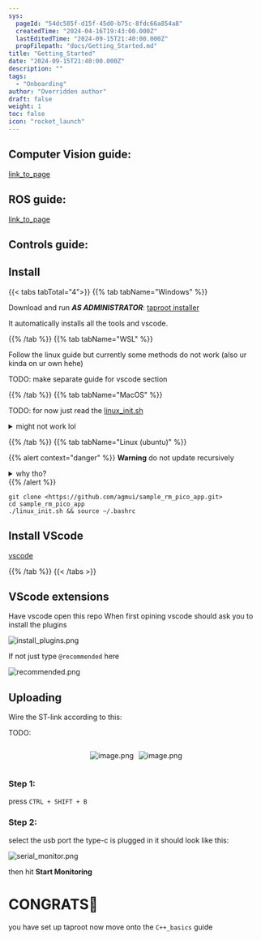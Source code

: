 ```yaml
---
sys:
  pageId: "54dc585f-d15f-45d0-b75c-8fdc66a854a8"
  createdTime: "2024-04-16T19:43:00.000Z"
  lastEditedTime: "2024-09-15T21:40:00.000Z"
  propFilepath: "docs/Getting_Started.md"
title: "Getting_Started"
date: "2024-09-15T21:40:00.000Z"
description: ""
tags:
  - "Onboarding"
author: "Overridden author"
draft: false
weight: 1
toc: false
icon: "rocket_launch"
---
```


## Computer Vision guide:

[link_to_page](86d45bc0-388b-4d26-8848-44f255f73d0e)

## ROS guide:

[link_to_page](3c76c1de-ec8f-46d6-8b0a-294005edc2d5)

## Controls guide:

## Install

{{< tabs tabTotal="4">}}
{{% tab tabName="Windows" %}}

Download and run _**AS ADMINISTRATOR**_: [taproot installer](https://github.com/Thornbots/TeachingFreshies/releases/tag/1.0)

It automatically installs all the tools and vscode.

{{% /tab %}}
{{% tab tabName="WSL" %}}

Follow the linux guide but currently some methods do not work (also ur kinda on ur own hehe)

TODO: make separate guide for vscode section

{{% /tab %}}
{{% tab tabName="MacOS" %}}

TODO: for now just read the [linux_init.sh](https://github.com/agmui/sample_rm_pico_app/blob/main/linux_init.sh)

<details>
<summary>might not work lol</summary>

`brew install libusb pkg-config`

Next install: [vscode](https://code.visualstudio.com/Download)

</details>

{{% /tab %}}
{{% tab tabName="Linux (ubuntu)" %}}

{{% alert context="danger" %}}
**Warning** do not update recursively
<details>
<summary>why tho?</summary>
There are some submodules that may go on for a while (like tinyusb) and I highly
recommend you don't need to get them.
If you want to see what submodules I update just look in `linux_init.sh`
</details>
{{% /alert %}}

```shell
git clone <https://github.com/agmui/sample_rm_pico_app.git>
cd sample_rm_pico_app
./linux_init.sh && source ~/.bashrc
```

## Install VScode

[vscode](https://code.visualstudio.com/Download)

{{% /tab %}}
{{< /tabs >}}

## VScode extensions

Have vscode open this repo
When first opining vscode should ask you to install the plugins

![install_plugins.png](https://prod-files-secure.s3.us-west-2.amazonaws.com/d518164a-d88e-44d1-a4ee-3adb3bd8bce0/89bd30f0-1825-4e77-867b-0a41ce370880/install_plugins.png?X-Amz-Algorithm=AWS4-HMAC-SHA256&X-Amz-Content-Sha256=UNSIGNED-PAYLOAD&X-Amz-Credential=ASIAZI2LB466ZOT3YQHJ%2F20250319%2Fus-west-2%2Fs3%2Faws4_request&X-Amz-Date=20250319T181138Z&X-Amz-Expires=3600&X-Amz-Security-Token=IQoJb3JpZ2luX2VjEB8aCXVzLXdlc3QtMiJGMEQCICtfdSCGW7yIttnQg7fQPhjeZDOMhngqS65d5kKTsbD3AiAoQMzNyiJCNS3QZzCEp14AksNNyj%2BUAD4%2FDzQhu2Muzyr%2FAwh4EAAaDDYzNzQyMzE4MzgwNSIMFgZpYKU9YnP%2BjrOpKtwDIxUmfJoMFVGltouc62KLZGx8YIvvqOa0yf%2Bt4bDFLIlPmDtfw7NOx%2FZp%2FIxVZnUG1SZdhid8O1vxHe3j6AqTk2uP%2BctRsz1%2BN7IUDrw1zcdFIem2q2xzb77hVEJakSjlWgzg%2BboTXxt76vF455%2BE5TMzILxj79Kyd23YU6BIcAPpp4GjWUUHuIVZOIisl4%2B9CKtGEiS%2FWHqA10WE99aq0U2Mx1AaJfbaH6wvlPuqRknQm88Cu5cnR6bF9W3Efn8vTeJi2TrE5vT9HwlPEZbAatpx83S54Xoew6meMBEl02OPPdhzCC%2BpXOQbDAqt0OYgCEIGzC0n9B31mEpQTLcaqdeWCVW%2FkTws6JUio7alBA7n9vKZpBFniRP9013PdnSfSAGmZAdyNWRFLZ1L5Nj0%2BkGvbG0g8xzVw%2BOIopYbsY5zy79UGmzCEY6JuWCDX19s7UMa8vGyi7kcogpO1B5wtFkiX%2F2yu%2F0k0n9hO7x%2FAnPrYI7pVlpF7t7uWclcSTgDaTep4PaaOt06IWr21qfKQm2zAx0jhYj%2BMBv1t9a2lyoEebiGtOtiP%2BTugSjYHHJZvJVmg%2BuKikun3bk8B6Ih7N3BVfiEsym6ACYwOiaahaysz%2BNwFRBZ8FITjsQwl7zrvgY6pgFFZ1UHk4jRO%2FOWctke6IlNVZdSlHJCRtcXaDKbcmIPxkrkdH9%2F7aC9%2BDUnpYHMXtFqCuwI2NvBRucYPyqYsVviaJt9RHEabpMAKR2IY33pxTwpHnI6vUM42B6hnPodKnbx75jQ6kz5s%2BVfKmVPxQruTTtiQprQdjVsmfjEdYIEHl6D8ewkpZeZ1d9LehOakoq3o7f5MLQcpjgRbesCD%2BVMtu52DCe5&X-Amz-Signature=73b20a80058cf3efdb3d8eb33141e3313373be8102e8ac8fc82371b6fdd6d3ef&X-Amz-SignedHeaders=host&x-id=GetObject)

If not just type `@recommended` here  

![recommended.png](https://prod-files-secure.s3.us-west-2.amazonaws.com/d518164a-d88e-44d1-a4ee-3adb3bd8bce0/61e661e9-5d85-4dfc-be0d-8d2097a5e793/recommended.png?X-Amz-Algorithm=AWS4-HMAC-SHA256&X-Amz-Content-Sha256=UNSIGNED-PAYLOAD&X-Amz-Credential=ASIAZI2LB466ZOT3YQHJ%2F20250319%2Fus-west-2%2Fs3%2Faws4_request&X-Amz-Date=20250319T181138Z&X-Amz-Expires=3600&X-Amz-Security-Token=IQoJb3JpZ2luX2VjEB8aCXVzLXdlc3QtMiJGMEQCICtfdSCGW7yIttnQg7fQPhjeZDOMhngqS65d5kKTsbD3AiAoQMzNyiJCNS3QZzCEp14AksNNyj%2BUAD4%2FDzQhu2Muzyr%2FAwh4EAAaDDYzNzQyMzE4MzgwNSIMFgZpYKU9YnP%2BjrOpKtwDIxUmfJoMFVGltouc62KLZGx8YIvvqOa0yf%2Bt4bDFLIlPmDtfw7NOx%2FZp%2FIxVZnUG1SZdhid8O1vxHe3j6AqTk2uP%2BctRsz1%2BN7IUDrw1zcdFIem2q2xzb77hVEJakSjlWgzg%2BboTXxt76vF455%2BE5TMzILxj79Kyd23YU6BIcAPpp4GjWUUHuIVZOIisl4%2B9CKtGEiS%2FWHqA10WE99aq0U2Mx1AaJfbaH6wvlPuqRknQm88Cu5cnR6bF9W3Efn8vTeJi2TrE5vT9HwlPEZbAatpx83S54Xoew6meMBEl02OPPdhzCC%2BpXOQbDAqt0OYgCEIGzC0n9B31mEpQTLcaqdeWCVW%2FkTws6JUio7alBA7n9vKZpBFniRP9013PdnSfSAGmZAdyNWRFLZ1L5Nj0%2BkGvbG0g8xzVw%2BOIopYbsY5zy79UGmzCEY6JuWCDX19s7UMa8vGyi7kcogpO1B5wtFkiX%2F2yu%2F0k0n9hO7x%2FAnPrYI7pVlpF7t7uWclcSTgDaTep4PaaOt06IWr21qfKQm2zAx0jhYj%2BMBv1t9a2lyoEebiGtOtiP%2BTugSjYHHJZvJVmg%2BuKikun3bk8B6Ih7N3BVfiEsym6ACYwOiaahaysz%2BNwFRBZ8FITjsQwl7zrvgY6pgFFZ1UHk4jRO%2FOWctke6IlNVZdSlHJCRtcXaDKbcmIPxkrkdH9%2F7aC9%2BDUnpYHMXtFqCuwI2NvBRucYPyqYsVviaJt9RHEabpMAKR2IY33pxTwpHnI6vUM42B6hnPodKnbx75jQ6kz5s%2BVfKmVPxQruTTtiQprQdjVsmfjEdYIEHl6D8ewkpZeZ1d9LehOakoq3o7f5MLQcpjgRbesCD%2BVMtu52DCe5&X-Amz-Signature=42d5fdd9cd0af7b1469c1c93c23ca0f47561a3fa523538d59e15e38d32c0940e&X-Amz-SignedHeaders=host&x-id=GetObject)

## Uploading

Wire the ST-link according to this:

TODO:

<div style="display: flex;flex-direction: row; column-gap:10px; max-width: 630px;justify-content: center;">
<div>

![image.png](https://prod-files-secure.s3.us-west-2.amazonaws.com/d518164a-d88e-44d1-a4ee-3adb3bd8bce0/210ecb78-1116-4d7b-b9b7-2292f66fa2c2/image.png?X-Amz-Algorithm=AWS4-HMAC-SHA256&X-Amz-Content-Sha256=UNSIGNED-PAYLOAD&X-Amz-Credential=ASIAZI2LB4667TXHUNYY%2F20250319%2Fus-west-2%2Fs3%2Faws4_request&X-Amz-Date=20250319T181139Z&X-Amz-Expires=3600&X-Amz-Security-Token=IQoJb3JpZ2luX2VjEB8aCXVzLXdlc3QtMiJIMEYCIQCnNJxRq7UUqy4GfQ7yJmtHQvzbR7bgrcXLE6ZqPJO9SgIhAPDOO9p6hCI67AF23eaUO0d0fGUuKLN6XwIRz71EuAxLKv8DCHgQABoMNjM3NDIzMTgzODA1Igxo92zoZSAA4N%2FtRYUq3AOe2IwCDxHh8MGy6LrrovBsS5g9R3vtYuH2js746v1vl%2B4kdpJSLOfOZHl7NioFY3RfZ8HKwEsRdRy7T2RizNhf77E4BpvSZGADXDx1TYGRxs3iatkfzJC3qEEctFB%2BHq9lRI0GLPVhi%2BWFHmIhbkas3GV6eboghOwW6utx36JAV%2FojrkOZCEW7RsUgB11PpLl5apUKtlXuJZWlIpWtN7LlIijOKkvCGn6M658l42eC3cg1Ln6VJqvxrZa7c1kNUZmDAEkcDiqMES0yIWH1G0%2BEyrPXXvDpIu1WDsV5DHHPf6HcTXlA38yj5xjqDa8d4Jm3OD8HdN7jVPCyHD9EFV0f0oBZJIm8Ndv%2F2%2F0k2cepCnEOfqZ7827qx1zRllVGGjA3whL6B%2Fh96Dp3sH%2B6%2FQ%2FX44D42K1nuV7hOGnFLamMHH5ATM1wWj4GvHZAbBiy8qkVCcsm3GiDRCtyVG%2BzVfYh%2BuWQkpoJgZjYbhy3KUdfmKcCEa1atcgOVdSd50FbG5CpgPQ4MOP2wo%2F1Ia4zPHX3Q6XNDGA5yqwThVzTKou6HfwI1ahURs0ggPFDxvSgRj75oN0tMu1Uyf6k30ecI%2B3Y%2BdAfuqgpcp%2BSn9l9QVdw6u4oV9BVZMlehdMMejCOvOu%2BBjqkATonunru0STchcuQLBo24b0xSSuETRBzEeJfp9FurET4ypm60lDwOqsbd2XYhEIkSyKpt2lf2vU4GMxIaCBHbACvl8guHWr913zHo2VASL45CxBSc4Zb3%2BXWtp%2F%2BBYm7BuOrqjfh00AzGtSK4L9BQ8JLPS4zwwCCzAaS%2FYHQU8fqHXvck%2FH2%2FB0Xi%2BbYoi1Ko12PxO8Hqsq%2BwxQwlosO3k7L0OAQ&X-Amz-Signature=b04f2621b2374de75e0c75becd332e357f553c2a46eb1a1bffd1bd4e81e8613b&X-Amz-SignedHeaders=host&x-id=GetObject)

</div>
<div>

![image.png](https://prod-files-secure.s3.us-west-2.amazonaws.com/d518164a-d88e-44d1-a4ee-3adb3bd8bce0/33a0fd0f-8ca6-4a86-8e09-26e95ded1fff/image.png?X-Amz-Algorithm=AWS4-HMAC-SHA256&X-Amz-Content-Sha256=UNSIGNED-PAYLOAD&X-Amz-Credential=ASIAZI2LB4664UFMH2S3%2F20250319%2Fus-west-2%2Fs3%2Faws4_request&X-Amz-Date=20250319T181144Z&X-Amz-Expires=3600&X-Amz-Security-Token=IQoJb3JpZ2luX2VjEB8aCXVzLXdlc3QtMiJIMEYCIQDBrb58UvATcK3ueHdpOIx3mhLidnFF1CWq%2BX8bc6slQgIhAPC%2FyhcfSdSJDij6K7vyBkWAucLJ47SeDFGaGQqJJSs1Kv8DCHgQABoMNjM3NDIzMTgzODA1Igw0EPBixRxyEuPgIyQq3AOMEhKmXfOdFj5rSMmpGTB4Efhh37VVqzcNxCrflC8Fjo8vvgG5H%2F0aC64l8mW1Vmw8w%2FpnC2FRdadY9XFPJNMnVcr6a2OpRJX%2FgkLMHMbCm5GaEc%2BMwD8oPiIlABzRKPQMveK8romAvD23dGW4H3W2REkL0TsO4PgVVnRmyoS6wj8XnlMDZf6c%2Fc9v02olHB2z9ZCspX%2B1jx25ZFq%2F2uPR2qso7wupK%2Fvc30LF7WinB3XRWW2p5aYFzLdmCczqrfs%2B9Y3o75G35fLVgmnq1Nm94dcrRIjhlNjM5oSSRmqhVPEAr8D8u4%2BdVQdPXeF5wkZD%2BqkUJ594NoSxtZ567pwb%2FovzjAJAU1G6t1tWcC6p39VRj%2FqJ5yj7rrMCJ9AKZzkxtCny3UleVaHgjdqH5JbhHFxDBL0L44hwd3QhAvZ9DKrJp221u8caG6yJz27vFmwVF%2BYmCv3lled6NRbyyPkB8AhCqOOMinGCWluJ%2BVO11sB2ElszXQ3WeEsCrblPuRWRFN3S6QOrgaN7PvGHgueVWHGUKJ86IbAJ4CmeouMgGu0EuMfH7leMkpLmngLX9j4FX1cJ1yXY7kHqf9yEKgqjMscdqdjbZi5gqjKfAvTdglm0W%2BIsPm%2F9P%2BdaEzCPvOu%2BBjqkATchQDKbm5qCb%2F5NnrsjhntH0gd0C%2FScsF9et7JlnQ3hbGWHO3DVtzsECDDeA8z4hU4qYeTDP%2B9aa5VRU5NQAo80s%2FtMjqtTz8T3Icc1FFYGvEVaf3j4JYSXNLdH9MxZrb4Q1ZRs2yw9E90XQNssLCYv6EisRm6MnblbOpt8W75s7m4nXByIrTErKLK0%2BdqiMCugX5MyAxNpCXF5ALnaNeu8kII4&X-Amz-Signature=4fcf4f2f420202c6c5dfd58851ad639fffaaac397f0ede3136b0a2f3914184ab&X-Amz-SignedHeaders=host&x-id=GetObject)

</div>
</div>

### Step 1:

press `CTRL + SHIFT + B`

### Step 2:

select the usb port the type-c is plugged in it should look like this:

![serial_monitor.png](https://prod-files-secure.s3.us-west-2.amazonaws.com/d518164a-d88e-44d1-a4ee-3adb3bd8bce0/f03f4774-05d4-4393-b6a0-d5efb6d315ab/serial_monitor.png?X-Amz-Algorithm=AWS4-HMAC-SHA256&X-Amz-Content-Sha256=UNSIGNED-PAYLOAD&X-Amz-Credential=ASIAZI2LB466ZOT3YQHJ%2F20250319%2Fus-west-2%2Fs3%2Faws4_request&X-Amz-Date=20250319T181138Z&X-Amz-Expires=3600&X-Amz-Security-Token=IQoJb3JpZ2luX2VjEB8aCXVzLXdlc3QtMiJGMEQCICtfdSCGW7yIttnQg7fQPhjeZDOMhngqS65d5kKTsbD3AiAoQMzNyiJCNS3QZzCEp14AksNNyj%2BUAD4%2FDzQhu2Muzyr%2FAwh4EAAaDDYzNzQyMzE4MzgwNSIMFgZpYKU9YnP%2BjrOpKtwDIxUmfJoMFVGltouc62KLZGx8YIvvqOa0yf%2Bt4bDFLIlPmDtfw7NOx%2FZp%2FIxVZnUG1SZdhid8O1vxHe3j6AqTk2uP%2BctRsz1%2BN7IUDrw1zcdFIem2q2xzb77hVEJakSjlWgzg%2BboTXxt76vF455%2BE5TMzILxj79Kyd23YU6BIcAPpp4GjWUUHuIVZOIisl4%2B9CKtGEiS%2FWHqA10WE99aq0U2Mx1AaJfbaH6wvlPuqRknQm88Cu5cnR6bF9W3Efn8vTeJi2TrE5vT9HwlPEZbAatpx83S54Xoew6meMBEl02OPPdhzCC%2BpXOQbDAqt0OYgCEIGzC0n9B31mEpQTLcaqdeWCVW%2FkTws6JUio7alBA7n9vKZpBFniRP9013PdnSfSAGmZAdyNWRFLZ1L5Nj0%2BkGvbG0g8xzVw%2BOIopYbsY5zy79UGmzCEY6JuWCDX19s7UMa8vGyi7kcogpO1B5wtFkiX%2F2yu%2F0k0n9hO7x%2FAnPrYI7pVlpF7t7uWclcSTgDaTep4PaaOt06IWr21qfKQm2zAx0jhYj%2BMBv1t9a2lyoEebiGtOtiP%2BTugSjYHHJZvJVmg%2BuKikun3bk8B6Ih7N3BVfiEsym6ACYwOiaahaysz%2BNwFRBZ8FITjsQwl7zrvgY6pgFFZ1UHk4jRO%2FOWctke6IlNVZdSlHJCRtcXaDKbcmIPxkrkdH9%2F7aC9%2BDUnpYHMXtFqCuwI2NvBRucYPyqYsVviaJt9RHEabpMAKR2IY33pxTwpHnI6vUM42B6hnPodKnbx75jQ6kz5s%2BVfKmVPxQruTTtiQprQdjVsmfjEdYIEHl6D8ewkpZeZ1d9LehOakoq3o7f5MLQcpjgRbesCD%2BVMtu52DCe5&X-Amz-Signature=22318c56f6b484b48be1408f3027ae84557abc33b5f7abb98feef454a79950e1&X-Amz-SignedHeaders=host&x-id=GetObject)

then hit **Start Monitoring**

# CONGRATS🎉

you have set up taproot now move onto the `C++_basics` guide
